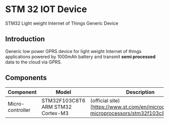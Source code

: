 # STM 32 IOT Device
STM32 Light weight Internet of Things Generic Device

## Introduction

Generic low power GPRS device for light weight Internet of things applications powered by 1000mAh battery and transmit <b>semi processed</b>  data to the cloud via GPRS.

##  Components
| Component |Model| Description | Datasheet
--- | --- | --- | ---
| Micro-controller | STM32F103C8T6 ARM STM32 Cortex-M3 |  (official site)[https://www.st.com/en/microcontrollers-microprocessors/stm32f103c8.html] | (Datasheet)[documentation/stm32f103c8.pdf]